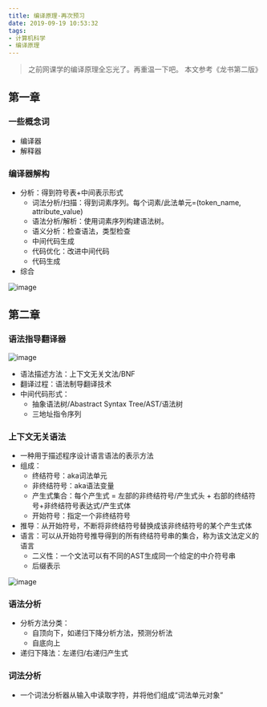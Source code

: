 ```yaml
---
title: 编译原理-再次预习
date: 2019-09-19 10:53:32
tags:
- 计算机科学
- 编译原理
---
```


> 之前网课学的编译原理全忘光了。再重温一下吧。
> 本文参考《龙书第二版》

<!-- more -->

## 第一章

### 一些概念词

* 编译器
* 解释器

### 编译器解构

* 分析：得到符号表+中间表示形式
  * 词法分析/扫描：得到词素序列。每个词素/此法单元=(token_name, attribute_value)
  * 语法分析/解析：使用词素序列构建语法树。
  * 语义分析：检查语法，类型检查
  * 中间代码生成
  * 代码优化：改进中间代码
  * 代码生成
* 综合

![image](https://user-images.githubusercontent.com/35499042/65210507-03993080-dace-11e9-92f5-29a415df1284.png)

## 第二章

### 语法指导翻译器

![image](https://user-images.githubusercontent.com/35499042/65211752-6260a900-dad2-11e9-9e15-d9eff541dac1.png)

* 语法描述方法：上下文无关文法/BNF
* 翻译过程：语法制导翻译技术
* 中间代码形式：
  * 抽象语法树/Abastract Syntax Tree/AST/语法树
  * 三地址指令序列

### 上下文无关语法

* 一种用于描述程序设计语言语法的表示方法
* 组成：
  * 终结符号：aka词法单元
  * 非终结符号：aka语法变量
  * 产生式集合：每个产生式 = 左部的非终结符号/产生式头 + 右部的终结符号+非终结符号表达式/产生式体
  * 开始符号：指定一个非终结符号
* 推导：从开始符号，不断将非终结符号替换成该非终结符号的某个产生式体
* 语言：可以从开始符号推导得到的所有终结符号串的集合，称为该文法定义的语言
  * 二义性：一个文法可以有不同的AST生成同一个给定的中介符号串
  * 后缀表示

![image](https://user-images.githubusercontent.com/35499042/65295908-77524080-db95-11e9-8f10-0275ba41b620.png)

### 语法分析

* 分析方法分类：
  * 自顶向下，如递归下降分析方法，预测分析法
  * 自底向上
* 递归下降法：左递归/右递归产生式

### 词法分析

* 一个词法分析器从输入中读取字符，并将他们组成“词法单元对象”